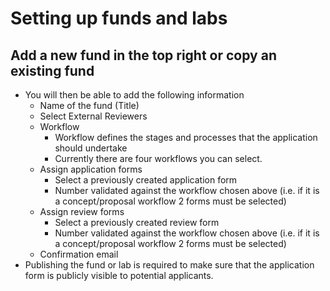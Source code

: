 # Setting up funds and labs

## **Add a new fund in the top right or copy an existing fund**

* You will then be able to add the following information
  * Name of the fund (Title)
  * Select External Reviewers
  * Workflow
    * Workflow defines the stages and processes that the application should undertake
    * Currently there are four workflows you can select.
  * Assign application forms
    * Select a previously created application form
    * Number validated against the workflow chosen above (i.e. if it is a concept/proposal workflow 2 forms must be selected)
  * Assign review forms
    * Select a previously created review form
    * Number validated against the workflow chosen above (i.e. if it is a concept/proposal workflow 2 forms must be selected)
  * Confirmation email
* Publishing the fund or lab is required to make sure that the application form is publicly visible to potential applicants.

